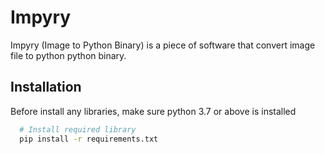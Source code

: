 # Impyry

Impyry (Image to Python Binary) is a piece of software that convert image file to python
python binary.


## Installation

Before install any libraries, make sure python 3.7 or above is installed

```bash
  # Install required library
  pip install -r requirements.txt
```
    
